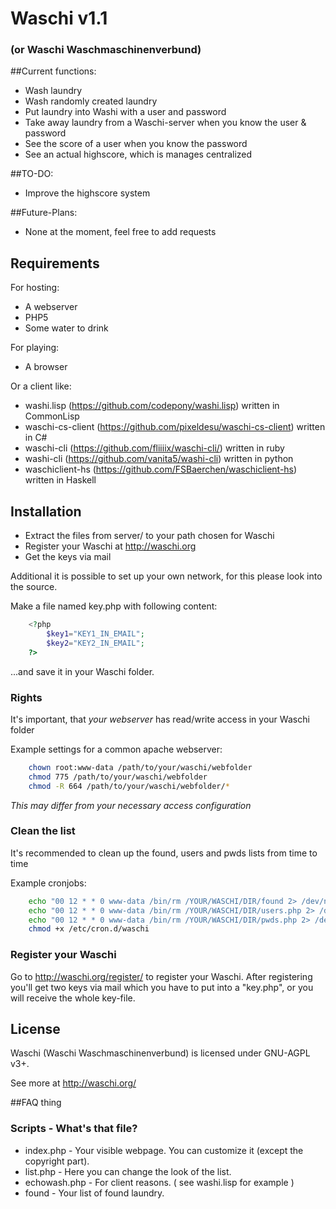 # Waschi v1.1
### (or Waschi Waschmaschinenverbund)

##Current functions: 
- Wash laundry
- Wash randomly created laundry
- Put laundry into Washi with a user and password 
- Take away laundry from a Waschi-server when you know the user & password
- See the score of a user when you know the password
- See an actual highscore, which is manages centralized 

##TO-DO:
- Improve the highscore system

##Future-Plans:
- None at the moment, feel free to add requests

## Requirements
For hosting:
- A webserver
- PHP5
- Some water to drink

For playing:
- A browser

Or a client like:
- washi.lisp (https://github.com/codepony/washi.lisp) written in CommonLisp
- waschi-cs-client (https://github.com/pixeldesu/waschi-cs-client) written in C#
- waschi-cli (https://github.com/fliiiix/waschi-cli/) written in ruby
- washi-cli (https://github.com/vanita5/washi-cli) written in python
- waschiclient-hs (https://github.com/FSBaerchen/waschiclient-hs) written in Haskell

## Installation

- Extract the files from server/ to your path chosen for Waschi
- Register your Waschi at http://waschi.org
- Get the keys via mail

Additional it is possible to set up your own network, for this please look into the source.

Make a file named key.php with following content:
```php
	<?php
		$key1="KEY1_IN_EMAIL";
		$key2="KEY2_IN_EMAIL";
	?>
```
...and save it in your Waschi folder.

### Rights
It's important, that *your webserver* has read/write access in your Waschi folder

Example settings for a common apache webserver:
```bash
	chown root:www-data /path/to/your/waschi/webfolder
	chmod 775 /path/to/your/waschi/webfolder
	chmod -R 664 /path/to/your/waschi/webfolder/*
```
*This may differ from your necessary access configuration*


### Clean the list
It's recommended to clean up the found, users and pwds lists from time to time

Example cronjobs:
```bash
	echo "00 12 * * 0 www-data /bin/rm /YOUR/WASCHI/DIR/found 2> /dev/null" >> /etc/cron.d/waschi
	echo "00 12 * * 0 www-data /bin/rm /YOUR/WASCHI/DIR/users.php 2> /dev/null" >> /etc/cron.d/waschi
	echo "00 12 * * 0 www-data /bin/rm /YOUR/WASCHI/DIR/pwds.php 2> /dev/null" >> /etc/cron.d/waschi
	chmod +x /etc/cron.d/waschi
```

### Register your Waschi
Go to http://waschi.org/register/ to register your Waschi. After registering you'll get two keys via mail which you have to put into a "key.php", or you will receive the whole key-file.


## License
Waschi (Waschi Waschmaschinenverbund) is licensed under GNU-AGPL v3+.


See more at http://waschi.org/


##FAQ thing

### Scripts - What's that file?
- index.php - Your visible webpage. You can customize it (except the copyright part).
- list.php - Here you can change the look of the list.
- echowash.php - For client reasons. ( see washi.lisp for example )
- found - Your list of found laundry. 

